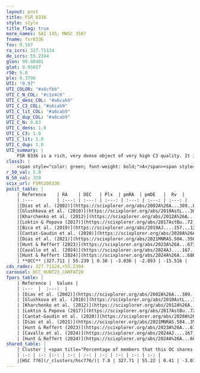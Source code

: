 ```yaml
---
layout: post
title: FSR 0336
style: style
title_flag: true
more_names: SAI 145; MWSC 3567
fname: fsr0336
fov: 0.167
ra_icrs: 327.71124
de_icrs: 55.2394
glon: 99.08401
glat: 0.95657
r50: 5.0
plx: 0.3798
UTI: "0.97"
UTI_COLOR: "#a8cfbb"
UTI_C_N_COL: "#c1e4c6"
UTI_C_dens_COL: "#a6cab9"
UTI_C_C3_COL: "#a6cab9"
UTI_C_lit_COL: "#a6cab9"
UTI_C_dup_COL: "#a6cab9"
UTI_C_N: 0.83
UTI_C_dens: 1.0
UTI_C_C3: 1.0
UTI_C_lit: 1.0
UTI_C_dup: 1.0
UTI_summary: |
    FSR 0336 is a rich, very dense object of very high C3 quality. It is very well-studied in the literature. This object shares a very small percentage of members with a later reported entry.
class3: |
    <span style="color: green; font-weight: bold;">A</span><span style="color: green; font-weight: bold;">A</span>
r_50_val: 5.0
N_50_val: 319
scix_url: FSR%200336
posit_table: |
    | Reference    | RA    | DEC   | Plx  | pmRA  | pmDE   |  Rv  |
    | :---         | :---: | :---: | :---: | :---: | :---: | :---: |
    |[Dias et al. (2002)](https://scixplorer.org/abs/2002A%26A...389..871D) | 327.712 | 55.246 | -- | -5.74 | -7.21 | -- |
    |[Glushkova et al. (2010)](https://scixplorer.org/abs/2010AstL...36...75G) | 327.698 | 55.275 | -- | -- | -- | -- |
    |[Kharchenko et al. (2012)](https://scixplorer.org/abs/2012A%26A...543A.156K) | 327.726 | 55.215 | -- | -4.49 | -3.24 | -- |
    |[Loktin & Popova (2017)](https://scixplorer.org/abs/2017AstBu..72..257L) | 327.705 | 55.246 | -- | -4.511 | -3.377 | -- |
    |[Bica et al. (2019)](https://scixplorer.org/abs/2019AJ....157...12B) | 327.713 | 55.242 | -- | -- | -- | -- |
    |[Cantat-Gaudin et al. (2020)](https://scixplorer.org/abs/2020A%26A...640A...1C) | 327.711 | 55.243 | 0.369 | -3.066 | -2.855 | -- |
    |[Dias et al. (2021)](https://scixplorer.org/abs/2021MNRAS.504..356D) | 327.713 | 55.24 | 0.369 | -3.07 | -2.847 | -26.583 |
    |[Hunt & Reffert (2023)](https://scixplorer.org/abs/2023A%26A...673A.114H) | 327.707 | 55.24 | 0.373 | -3.029 | -2.904 | 12.42 |
    |[Cavallo et al. (2024)](https://scixplorer.org/abs/2024AJ....167...12C) | 327.717 | 55.236 | 0.377 | -- | -- | -- |
    |[Hunt & Reffert (2024)](https://scixplorer.org/abs/2024A%26A...686A..42H) | 327.707 | 55.24 | 0.373 | -3.029 | -2.904 | 12.42 |
    | **UCC** |327.711 | 55.239 | 0.38 | -3.036 | -2.893 | -15.516 | 
cds_radec: 327.71124,+55.2394
carousel: UCC_HUNT23_CANTAT20
fpars_table: |
    | Reference |  Values |
    | :---  |  :---:  |
    | [Dias et al. (2002)](https://scixplorer.org/abs/2002A%26A...389..871D) | `E(B-V)=0.5, Dist=1116.0, Age=9.1` |
    | [Glushkova et al. (2010)](https://scixplorer.org/abs/2010AstL...36...75G) | `E(B-V)=0.55, Dm=11.67, Age=8.9` |
    | [Kharchenko et al. (2012)](https://scixplorer.org/abs/2012A%26A...543A.156K) | `e_bv=0.5, distance=1116, log_age=9.1` |
    | [Loktin & Popova (2017)](https://scixplorer.org/abs/2017AstBu..72..257L) | `E(B-V)=0.85, Dmod=10.721, logt=8.6` |
    | [Cantat-Gaudin et al. (2020)](https://scixplorer.org/abs/2020A%26A...640A...1C) | `AVNN=2.74, DMNN=12.13, AgeNN=7.68` |
    | [Dias et al. (2021)](https://scixplorer.org/abs/2021MNRAS.504..356D) | `Av=2.997, Dist=2312, logage=7.088, [Fe/H]=0.038` |
    | [Hunt & Reffert (2023)](https://scixplorer.org/abs/2023A%26A...673A.114H) | `AV50=3.292, diffAV50=2.338, MOD50=11.942, logAge50=7.67` |
    | [Cavallo et al. (2024)](https://scixplorer.org/abs/2024AJ....167...12C) | `AV50=3.41, dMod50=12.19, logAge50=7.73, [Fe/H]50=0.34` |
    | [Hunt & Reffert (2024)](https://scixplorer.org/abs/2024A%26A...686A..42H) | `MassJ=2617.38` |
shared_table: |
    | Cluster | <span title="Percentage of members that this OC shares with the ones listed">%</span>   | RA   | DEC   | Plx   | pmRA  | pmDE  | Rv | UTI |
    | :-: | :-: |:-: | :-: | :-: | :-: | :-: | :-: | :-: |
    |[HSC 776](/_clusters/hsc776/)| 7.8 | 327.71 | 55.22 | 0.41 | -3.07 | -2.87 | 6.62 |0.0 |
---
```


